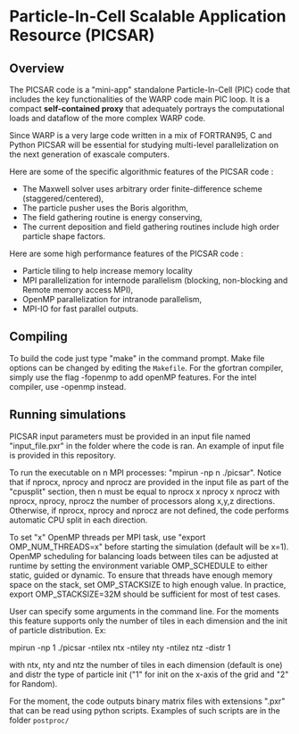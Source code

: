 **Particle-In-Cell Scalable Application Resource (PICSAR)**
============================================================

**Overview**
------------

The PICSAR code is a "mini-app" standalone Particle-In-Cell (PIC) code that includes
the key functionalities of the WARP code main PIC loop. It is a 
compact **self-contained proxy** that adequately portrays the computational loads
and dataflow of the more complex WARP code. 

Since WARP is a very large code written in a mix of FORTRAN95, C and Python 
PICSAR will be essential for studying multi-level parallelization on the next
generation of exascale computers. 

Here are some of the specific algorithmic features of the PICSAR code :  

* The Maxwell solver uses arbitrary order finite-difference scheme (staggered/centered), 
* The particle pusher uses the Boris algorithm,
* The field gathering routine is energy conserving, 
* The current deposition and field gathering routines include high order particle shape factors.

Here are some high performance features of the PICSAR code :

* Particle tiling to help increase memory locality
* MPI parallelization for internode parallelism (blocking, non-blocking and Remote memory access MPI), 
* OpenMP parallelization for intranode parallelism,
* MPI-IO for fast parallel outputs.

**Compiling**
-------------

To build the code just type "make" in the command prompt. Make file options can be changed by editing the `Makefile`. For the gfortran compiler, simply use the flag -fopenmp to add openMP features. For the intel compiler, use -openmp instead. 

**Running simulations**
-----------------------

PICSAR input parameters must be provided in an input file named "input_file.pxr" in the folder where the code is ran. An example of input file is provided in this repository.

To run the executable on n MPI processes: "mpirun -np n ./picsar". Notice that if nprocx, nprocy and nprocz are provided in the input file as part of the "cpusplit" section, then n must be equal to nprocx x nprocy x nprocz with nprocx, nprocy, nprocz the number of processors along x,y,z directions. Otherwise, if nprocx, nprocy and nprocz are not defined, the code performs automatic CPU split in each direction. 

To set "x" OpenMP threads per MPI task, use "export OMP_NUM_THREADS=x" before starting the simulation (default will be x=1). OpenMP scheduling for balancing loads between tiles can be adjusted at runtime by setting the environment variable OMP_SCHEDULE to either static, guided or dynamic. To ensure that threads have enough memory space on the stack, set OMP_STACKSIZE to high enough value. In practice, export OMP_STACKSIZE=32M should be sufficient for most of test cases. 

User can specify some arguments in the command line. For the moments this feature supports only the number of tiles in each dimension and the init of particle distribution. Ex: 

mpirun -np 1 ./picsar -ntilex ntx -ntiley nty -ntilez ntz -distr 1

with ntx, nty and ntz the number of tiles in each dimension (default is one) and distr the type of particle init ("1" for init on the x-axis of the grid and "2" for Random). 

For the moment, the code outputs binary matrix files with extensions ".pxr" that can be read using python scripts. Examples of such scripts are in the folder `postproc/`